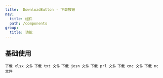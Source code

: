 ```yaml
---
title:  DownloadButton - 下载按钮
nav:
  title: 组件
  path: /components
group:
  title: 功能
---
```

## 基础使用

<code src='./demo/index1.tsx'>下载 xlsx 文件</code>
<code src='./demo/index2.tsx'>下载 txt 文件</code>
<code src='./demo/index3.tsx'>下载 josn 文件</code>
<code src='./demo/index4.tsx'>下载 prl 文件</code>
<code src='./demo/index5.tsx'>下载 cnc 文件</code>
<code src='./demo/index6.tsx'>下载 nc 文件</code>

<API></API>